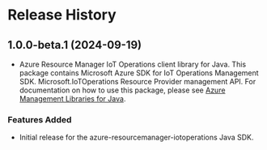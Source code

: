 # Release History

## 1.0.0-beta.1 (2024-09-19)

- Azure Resource Manager IoT Operations client library for Java. This package contains Microsoft Azure SDK for IoT Operations Management SDK. Microsoft.IoTOperations Resource Provider management API. For documentation on how to use this package, please see [Azure Management Libraries for Java](https://aka.ms/azsdk/java/mgmt).

### Features Added

- Initial release for the azure-resourcemanager-iotoperations Java SDK.
